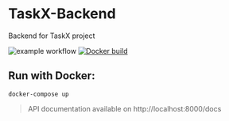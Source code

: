 # TaskX-Backend
Backend for TaskX project

![example workflow](https://github.com/TheDim0n/TaskX-Backend/actions/workflows/tests.yml/badge.svg)
[![Docker build](https://github.com/TheDim0n/TaskX-Backend/actions/workflows/ci.yml/badge.svg)](https://github.com/TheDim0n/TaskX-Backend/actions/workflows/ci.yml)


## Run with Docker:
```
docker-compose up
```
> API documentation available on http://localhost:8000/docs
